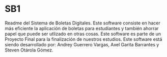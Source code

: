 # SB1
Readme del Sistema de Boletas Digitales.
Este software consiste en hacer más eficiente la aplicación de boletas para estudiantes y también ahorrar papel que puede ser utlizado en otras cosas.
Este software es parte de un Proyecto Final para la finalización de nuestros estudios.
Este software está siendo desarrollado por: Andrey Guerrero Vargas, Axel Garita Barrantes y Steven Otárola Gómez.
